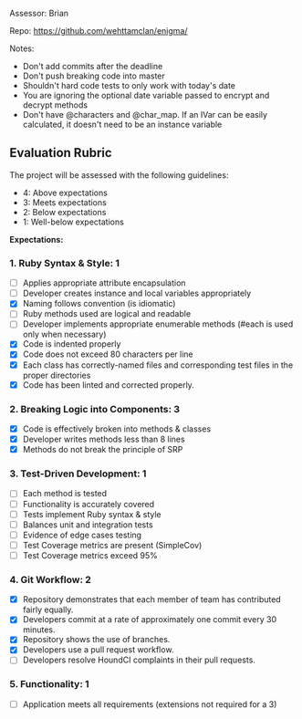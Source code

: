 Assessor: Brian

Repo: https://github.com/wehttamclan/enigma/

Notes:

* Don't add commits after the deadline
* Don't push breaking code into master
* Shouldn't hard code tests to only work with today's date
* You are ignoring the optional date variable passed to encrypt and decrypt methods
* Don't have @characters and @char_map. If an IVar can be easily calculated, it doesn't need to be an instance variable

## Evaluation Rubric

The project will be assessed with the following guidelines:

* 4: Above expectations
* 3: Meets expectations
* 2: Below expectations
* 1: Well-below expectations

**Expectations:**

### 1. Ruby Syntax & Style: 1

- [ ] Applies appropriate attribute encapsulation  
- [ ] Developer creates instance and local variables appropriately
- [x] Naming follows convention (is idiomatic)
- [ ] Ruby methods used are logical and readable  
- [ ] Developer implements appropriate enumerable methods (#each is used only when necessary)
- [x] Code is indented properly
- [x] Code does not exceed 80 characters per line
- [x] Each class has correctly-named files and corresponding test files in the proper directories
- [x] Code has been linted and corrected properly.

### 2. Breaking Logic into Components: 3

- [x] Code is effectively broken into methods & classes
- [x] Developer writes methods less than 8 lines
- [x] Methods do not break the principle of SRP

### 3. Test-Driven Development: 1

- [ ] Each method is tested  
- [ ] Functionality is accurately covered
- [ ] Tests implement Ruby syntax & style   
- [ ] Balances unit and integration tests
- [ ] Evidence of edge cases testing
- [ ] Test Coverage metrics are present (SimpleCov)
- [ ] Test Coverage metrics exceed 95%

### 4. Git Workflow: 2

- [x] Repository demonstrates that each member of team has contributed fairly equally.
- [x] Developers commit at a rate of approximately one commit every 30 minutes.
- [x] Repository shows the use of branches.
- [x] Developers use a pull request workflow.
- [ ] Developers resolve HoundCI complaints in their pull requests.

### 5. Functionality: 1

- [ ] Application meets all requirements (extensions not required for a 3)

